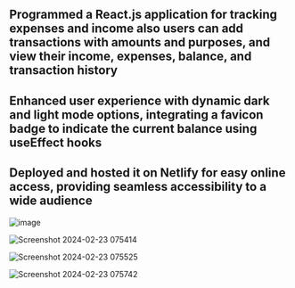 ## Programmed a React.js application for tracking expenses and income also users can add transactions with amounts and purposes, and view their income, expenses, balance, and transaction history

## Enhanced user experience with dynamic dark and light mode options, integrating a favicon badge to indicate the current balance using useEffect hooks

## Deployed and hosted it on Netlify for easy online access, providing seamless accessibility to a wide audience

![image](https://github.com/subhadip6296/Spend-Flow/assets/102198631/d72d76c2-3f8a-4eff-a70d-eadfe0257d55)

![Screenshot 2024-02-23 075414](https://github.com/subhadip6296/Spend-Flow/assets/102198631/d4e03aa4-605a-4450-be81-9799aa4c7696)


![Screenshot 2024-02-23 075525](https://github.com/subhadip6296/Spend-Flow/assets/102198631/c4956663-7ee5-4a3c-8f8a-9870d9c7f38b)

![Screenshot 2024-02-23 075742](https://github.com/subhadip6296/Spend-Flow/assets/102198631/a47baa53-ee84-40b4-a091-f26f4186887a)
